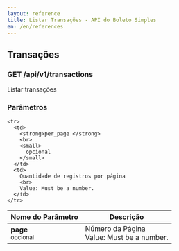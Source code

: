 ```yaml
---
layout: reference
title: Listar Transações - API do Boleto Simples
en: /en/references
---
```


## Transações

### GET /api/v1/transactions
Listar transações

### Parâmetros

<table class='table table-bordered'>
  <thead>
    <tr>
      <th>Nome do Parâmetro</th>
      <th>Descrição</th>
    </tr>
  </thead>
  <tbody>
    <tr>
      <td>
        <strong>page </strong>
        <br>
        <small>
          opcional
        </small>
      </td>
      <td>
        Número da Página
        <br>
        Value: Must be a number.
      </td>
    </tr>

    <tr>
      <td>
        <strong>per_page </strong>
        <br>
        <small>
          opcional
        </small>
      </td>
      <td>
        Quantidade de registros por página
        <br>
        Value: Must be a number.
      </td>
    </tr>

  </tbody>
</table>
